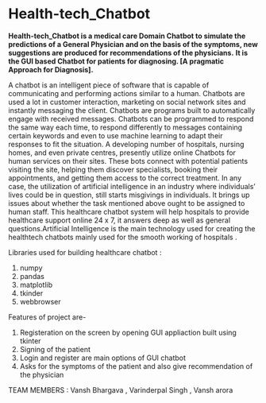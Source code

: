 # Health-tech_Chatbot
**Health-tech_Chatbot is a medical care Domain Chatbot to simulate the predictions of a General Physician and on the basis of the symptoms, new suggestions are produced for recommendations of the physicians.** **It is the GUI based Chatbot for patients for diagnosing. [A pragmatic Approach for Diagnosis].**


A chatbot is an intelligent piece of software that is capable of communicating and performing actions similar to a human. Chatbots are used a lot in customer interaction, marketing on social network sites and instantly messaging the client. Chatbots are programs built to automatically engage with received messages. Chatbots can be programmed to respond the same way each time, to respond differently to messages containing certain keywords and even to use machine learning to adapt their responses to fit the situation. A developing number of hospitals, nursing homes, and even private centres, presently utilize online Chatbots for human services on their sites. These bots connect with potential patients visiting the site, helping them discover specialists, booking their appointments, and getting them access to the correct treatment. In any case, the utilization of artificial intelligence in an industry where individuals’ lives could be in question, still starts misgivings in individuals. It brings up issues about whether the task mentioned above ought to be assigned to human staff. This healthcare chatbot system will help hospitals to provide healthcare support online 24 x 7, it answers deep as well as general questions.Artificial Intelligence is the main technology used for creating the healthtech chatbots mainly used for the smooth working of hospitals .  
 
Libraries used for building healthcare chatbot : 
1) numpy
2) pandas
3) matplotlib
4) tkinder
5) webbrowser 

Features of project are-
1. Registeration on the screen by opening GUI appliaction built using tkinter
2. Signing of the patient
3. Login and register are main options of GUI chatbot
4. Asks for the symptoms of the patient and also give recommendation of the physician 

TEAM MEMBERS : Vansh Bhargava , Varinderpal Singh , Vansh arora 
